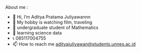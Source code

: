 About me :

- 👋 Hi, I’m Aditya Pratama Juliyawannn
- 🎏 My hobby is watching film, traveling 
- 🌱 undergraduate student of Mathematics
- 📖 learning science data
- 📞 085117004755
- 📫 How to reach me adityajuliyawan@students.unnes.ac.id

<!---
AdityaJuliyawannn/AdityaJuliyawannn is a ✨ special ✨ repository because its `README.md` (this file) appears on your GitHub profile.
You can click the Preview link to take a look at your changes.
--->
